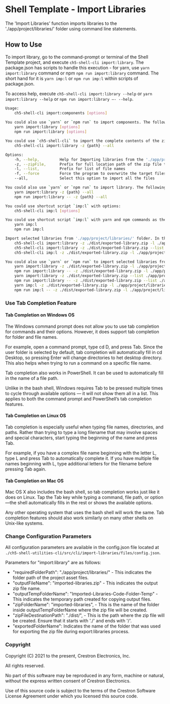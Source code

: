 # Shell Template - Import Libraries

The 'Import Libraries' function imports libraries to the './app/project/libraries/' folder using command line statements.

## How to Use

To import library, go to the command-prompt or terminal of the Shell Template project, and execute `ch5-shell-cli import:library`.
The package.json has scripts to handle this execution - for yarn, use `yarn import:library` command or npm  `npm run import:library` command. The short hand for it is `yarn imp:l` or `npm run imp:l` within scripts of package.json.

To access help, execute `ch5-shell-cli import:library --help` or `yarn import:library --help` or `npm run import:library –- --help`.

```bash
Usage:
    ch5-shell-cli import:components [options]
    
You could also use `yarn` or `npm run` to import components. The following are the commands:
    yarn import:library [options]
    npm run import:library [options]

You could use `ch5-shell-cli` to import the complete contents of the zip file to './app/project/libraries/' folder (replace {path} with the location of the exported zip file):
    ch5-shell-cli import:library -z {path} --all

Options:
    -h, --help,         Help for Importing libraries from the './app/project/libraries/' folder
    -z, --zipFile,      Prefix for full location path of the zip file to be imported
    -l, --list,         Prefix for list of file names
    -f, --force         Force the program to overwrite the target files with the source files and avoid any confirmation
    --all,              Select this option to import all the files

You could also use `yarn` or `npm run` to import library. The following are the commands:
    yarn import:library -z {path} --all
    npm run import:library -- -z {path} --all

You could use shortcut script `imp:l` with options:
    ch5-shell-cli imp:l [options]

You could use shortcut script `imp:l` with yarn and npm commands as the following:
    yarn imp:l
    npm run imp:l

Import selected libraries from './app/project/libraries/' folder. In this case, the filenames are mandatory in the command prompt. The filename must follow the complete path starting from './app/project/libraries/....'. Only filenames can be provided here (no folder paths). Multiple file names can be provided in the command prompt. To achieve this, use the following commands:
    ch5-shell-cli import:library -z ./dist/exported-library.zip -l ./app/project/libraries/a.js ./app/project/libraries/b.js
    ch5-shell-cli import:library -z ./dist/exported-library.zip --list ./app/project/libraries/a.js ./app/project/libraries/b.js
    ch5-shell-cli imp:l -z ./dist/exported-library.zip -l ./app/project/libraries/a.js ./app/project/libraries/b.js

You could also use `yarn` or `npm run` to import selected libraries from './app/project/libraries/' folder. The following are the commands:
    yarn import:library -z ./dist/exported-library.zip -l ./app/project/libraries/a.js ./app/project/libraries/b.js
    npm run import:library -- -z ./dist/exported-library.zip -l ./app/project/libraries/a.js ./app/project/libraries/b.js
    yarn import:library -z ./dist/exported-library.zip --list ./app/project/libraries/a.js ./app/project/libraries/b.js
    npm run import:library -- -z ./dist/exported-library.zip --list ./app/project/libraries/a.js ./app/project/libraries/b.js
    yarn imp:l -z ./dist/exported-library.zip -l ./app/project/libraries/a.js ./app/project/libraries/b.js
    npm run imp:l -- -z ./dist/exported-library.zip -l ./app/project/libraries/a.js ./app/project/libraries/b.js

```

### Use Tab Completion Feature

#### Tab Completion on Windows OS

The Windows command prompt does not allow you to use tab completion for commands and their options. However, it does support tab completion for folder and file names.

For example, open a command prompt, type cd D, and press Tab.  Since the user folder is selected by default, tab completion will automatically fill in cd Desktop, so pressing Enter will change directories to het desktop directory. This also helps when trying to run a command on a specific file name.

Tab completion also works in PowerShell. It can be used to automatically fill in the name of a file path.

Unlike in the bash shell, Windows requires Tab to be pressed multiple times to cycle through available options — it will not show them all in a list. This applies to both the command prompt and PowerShell’s tab completion features.

#### Tab Completion on Linux OS

Tab completion is especially useful when typing file names, directories, and paths. Rather than trying to type a long filename that may involve spaces and special characters, start typing the beginning of the name and press Tab.

For example, if you have a complex file name beginning with the letter L, type L and press Tab to automatically complete it. If you have multiple file names beginning with L, type additional letters for the filename before pressing Tab again.

#### Tab Completion on Mac OS

Mac OS X also includes the bash shell, so tab completion works just like it does on Linux. Tap the Tab key while typing a command, file path, or option—the shell automatically fills in the rest or shows the available options.

Any other operating system that uses the bash shell will work the same. Tab completion features should also work similarly on many other shells on Unix-like systems.

### Change Configuration Parameters

All configuration parameters are available in the config.json file located at `./ch5-shell-utilities-cli/src/cli/import-libraries/files/config.json`.

Parameters for "import:library" are as follows:

- "requiredFolderPath": "./app/project/libraries/" - This indicates the folder path of the project asset files.
- "outputFileName": "imported-libraries.zip" - This indicates the output zip file name.
- "outputTempFolderName": "Imported-Libraries-Code-Folder-Temp" - This indicates the temporary path created for copying output files.
- "zipFolderName": "imported-libraries", - This is the name of the folder inside outputTempFolderName where the zip file will be created.
- "zipFileDestinationPath": "./dist/", - This is the path where the zip file will be created. Ensure that it starts with './' and ends with '/'.
- "exportedFolderName": Indicates the name of the folder that was used for exporting the zip file during export:libraries process.

### Copyright

Copyright (C) 2021 to the present, Crestron Electronics, Inc.

All rights reserved.

No part of this software may be reproduced in any form, machine
or natural, without the express written consent of Crestron Electronics.

Use of this source code is subject to the terms of the Crestron Software License Agreement
under which you licensed this source code.
